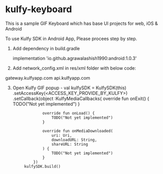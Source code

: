 # kulfy-keyboard
This is a sample GIF Keyboard which has base UI projects for web, iOS &amp; Android 

To use Kulfy SDK in Android App, Please procees step by step.

1. Add dependency in build.gradle

    implementation 'io.github.agrawalashish1990:android:1.0.3'
    
2. Add network_config.xml in res/xml folder with below code:

   <?xml version="1.0" encoding="utf-8"?>
<network-security-config>
    <debug-overrides>
        <trust-anchors>
            <certificates src="user" />
        </trust-anchors>
    </debug-overrides>
    <domain-config cleartextTrafficPermitted="true">
        <domain includeSubdomains="true">gateway.kulfyapp.com</domain>
    </domain-config>
    <domain-config cleartextTrafficPermitted="true">
        <domain includeSubdomains="true">api.kulfyapp.com</domain>
    </domain-config>
</network-security-config>

3. Open Kulfy GIF popup -
 val kulfySDK = KulfySDK(this)
                .setAccessKey(<ACCESS_KEY_PROVIDE_BY_KULFY>)
                .setCallback(object :KulfyMediaCallbacks{
                    override fun onExit() {
                        TODO("Not yet implemented")
                    }

                    override fun onLoad() {
                        TODO("Not yet implemented")
                    }

                    override fun onMediaDownloaded(
                        uri: Uri,
                        downloadURL: String,
                        shareURL: String
                    ) {
                        TODO("Not yet implemented")
                    }
                })
            kulfySDK.build()

